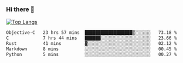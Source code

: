 ### Hi there 👋

<!--
**3Xpl0it3r/3Xpl0it3r** is a ✨ _special_ ✨ repository because its `README.md` (this file) appears on your GitHub profile.

Here are some ideas to get you started:

- 🔭 I’m currently working on ...
- 🌱 I’m currently learning ...
- 👯 I’m looking to collaborate on ...
- 🤔 I’m looking for help with ...
- 💬 Ask me about ...
- 📫 How to reach me: ...
- 😄 Pronouns: ...
- ⚡ Fun fact: ...
-->


[![Top Langs](https://github-readme-stats.vercel.app/api/top-langs/?username=3Xpl0it3r&layout=compact)](https://github.com/3Xpl0it3r/3Xpl0it3r)

<!--START_SECTION:waka-->

```txt
Objective-C   23 hrs 57 mins  ██████████████████▒░░░░░░   73.18 %
C             7 hrs 44 mins   ██████░░░░░░░░░░░░░░░░░░░   23.66 %
Rust          41 mins         ▓░░░░░░░░░░░░░░░░░░░░░░░░   02.12 %
Markdown      8 mins          ░░░░░░░░░░░░░░░░░░░░░░░░░   00.45 %
Python        5 mins          ░░░░░░░░░░░░░░░░░░░░░░░░░   00.27 %
```

<!--END_SECTION:waka-->

